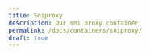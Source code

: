 ```yaml
---
title: Sniproxy
description: Our sni proxy container
permalink: /docs/containers/sniproxy/
draft: true
---
```


